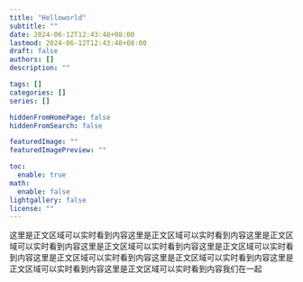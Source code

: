```yaml
---
title: "Helloworld"
subtitle: ""
date: 2024-06-12T12:43:48+08:00
lastmod: 2024-06-12T12:43:48+08:00
draft: false
authors: []
description: ""

tags: []
categories: []
series: []

hiddenFromHomePage: false
hiddenFromSearch: false

featuredImage: ""
featuredImagePreview: ""

toc:
  enable: true
math:
  enable: false
lightgallery: false
license: ""
---
```

这里是正文区域可以实时看到内容这里是正文区域可以实时看到内容这里是正文区域可以实时看到内容这里是正文区域可以实时看到内容这里是正文区域可以实时看到内容这里是正文区域可以实时看到内容这里是正文区域可以实时看到内容这里是正文区域可以实时看到内容这里是正文区域可以实时看到内容我们在一起